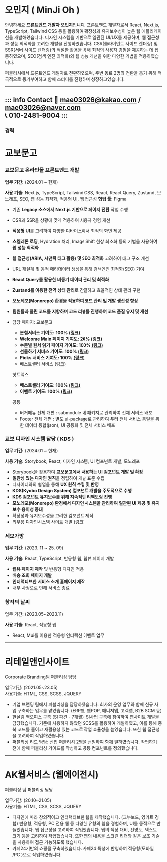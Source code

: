 # 오민지 ( MinJi Oh ) 
안녕하세요 **프론트엔드 개발자 오민지**입니다.
프론트엔드 개발자로서 React, Next.js, TypeScript, Tailwind CSS 등을 활용하여 확장성과 유지보수성이 높은 웹 애플리케이션을 개발해왔습니다. 디자인 시스템을 기반으로 일관된 UI/UX를 제공하며, 웹 접근성과 성능 최적화를 고려한 개발을 진행하였습니다. CSR(클라이언트 사이드 렌더링) 및 SSR(서버 사이드 렌더링)의 적절한 활용을 통해 최적의 사용자 경험을 제공하는 데 집중하였으며, SEO(검색 엔진 최적화)와 웹 성능 개선을 위한 다양한 기법을 적용하였습니다.

퍼블리셔에서 프론트엔드 개발자로 전환하였으며, 주변 동료 2명의 전환을 돕기 위해 적극적으로 동기부여하고 함께 스터디를 진행하며 성장하고있습니다.

---
::: info Contact
📧 mae03026@kakao.com / mae03026@naver.com <br>
📞 010-2481-9004
:::
---
### **경력**

# 교보문고

### **교보문고 온라인몰 프론트엔드 개발**

**업무 기간:** (2024.01 ~ 현재)

**사용 기술:** Next.js, TypeScript, Tailwind CSS, React, React Query, Zustand, 모노레포, SEO, 웹 성능 최적화, 적응형 UI, 웹 접근성
**협업 툴:** Figma
- 기존 **Legacy 소스에서 Next.js 기반으로 페이지 전환** 작업 수행
- CSR과 SSR을 상황에 맞게 적용하여 사용자 경험 개선
- **적응형 UI**를 고려하여 다양한 디바이스에서 최적의 화면 제공
- **스켈레톤 로딩**, Hydration 처리, Image Shift 현상 최소화 등의 기법을 사용하여 **웹 성능 최적화**
- **웹 접근성(ARIA, 시맨틱 태그 활용) 및 SEO 최적화** 고려하여 태그 구조 개선
- URL 재설계 및 동적 메타데이터 생성을 통해 검색엔진 최적화(SEO) 기여
- **React Query를 활용한 비동기 데이터 관리 및 최적화**
- **Zustand를 이용한 전역 상태 관리**로 간결하고 효율적인 상태 관리 구현
- **모노레포(Monorepo) 환경을 적용하여 코드 관리 및 개발 생산성 향상**
- **팀원들과 클린 코드를 지향하며 코드 리뷰를 진행하여 코드 품질 유지 및 개선**
- 담당 페이지:
    교보문고
    - **분철서비스 기여도: 100% [(링크)](https://www.kyobobook.co.kr/spring)**
    - **Welcome Main 페이지 기여도: 20% [(링크)](https://kyobobook.co.kr/)**
    - **수준별 원서 읽기 페이지 기여도: 100% [(링크)](https://store.kyobobook.co.kr/read-index)**
    - **선물하기 서비스 기여도: 100% [(링크)](https://www.kyobobook.co.kr/gift)**
    - **Picks 서비스 기여도: 100% [(링크)](https://www.kyobobook.co.kr/picks)**
    - 베스트셀러 서비스 [(링크)](https://store.kyobobook.co.kr/bestseller/online/daily)

    핫트랙스
    - **베스트셀러 기여도: 100% [(링크)](https://hottracks.kyobobook.co.kr/bestseller)**
    - **이벤트 기여도: 100% [(링크)](https://hottracks.kyobobook.co.kr/event/promotion)**

    공통
    - 버거메뉴 전체 개편 : submodule 내 패키지로 관리하여 전체 서비스 배포
    - Footer 전체 개편 : 별도 ui-package로 관리하여 푸터 전체 서비스 통일을 위한 데이터 통합(json), UI 공통화 및 전체 서비스 배포

### **교보 디자인 시스템 담당 ( KDS )**

**업무 기간:** (2024.01 ~ 현재)

**사용 기술:** Storybook, React, 디자인 시스템, UI 컴포넌트 개발, 모노레포

- Storybook을 활용하여 **교보문고에서 사용하는 UI 컴포넌트 개발 및 확장**
- **일관성 있는 디자인 원칙**을 정립하여 개발 표준 수립
- 디자이너와의 협업을 통해 **UX 원칙 수립 및 반영**
- **KDS(Kyobo Design System) 컴포넌트 개발을 주도적으로 수행**
- **KDS 컴포넌트 유지보수를 위해 지속적인 리팩토링 진행**
- **모노레포(Monorepo) 환경에서 디자인 시스템을 관리하여 일관된 UI 제공 및 유지보수 용이성 증대**
- 확장성과 유지보수성을 고려한 컴포넌트 제작
- 외부용 디자인시스템 사이트 개발 ([링크](https://design.kyobobook.co.kr/))

### **세모가방**

**업무 기간:** (2023. 11 ~ 25. 09)

**사용 기술:** React, TypeScript, 반응형 웹, 웹뷰 페이지 개발

- **웹뷰 페이지 제작** 및 반응형 디자인 적용
- **배송 조회 페이지 개발**
- **인터랙티브한 서비스 소개 홈페이지 제작**
- 내부 사정으로 인해 서비스 종료

### 창작의 날씨

업무 기간: (2023.05~2023.11)

**사용 기술:** React, 적응형 웹

- React, Mui를 이용한 적응형 인터랙션 이벤트 업무

---

# 리테일앤인사이트

Corporate Branding팀 퍼블리싱 담당

업무기간: (2021.05~23.05)<br>
사용기술: HTML, CSS, SCSS, JQUERY

- 기업 브랜딩 팀에서 퍼블리싱을 담당하였습니다. 회사의 운영 업무와 함께 신규 사업 구축하는 업무를 맡았습니다.
(ERP웹, 웹POP, 매니저앱, 고객앱, B2B SCM 등)
- 한살림 백오피스 구축 (SI 파견 - 7개월): SI사업 구축에 참여하여 웹사이트 개발을 담당했습니다. 기존에 사용하지 않았던 SCSS를 활용하여 개발하였고, 이를 통해 중복 코드를 줄이고 재활용성 있는 코드로 작업 효율성을 높였습니다. 또한 웹 접근성을 고려하여 작업하였습니다.
- 퍼블리싱 리드 담당: 신입 퍼블리셔 2명을 선임하여 함께 일하였습니다. 작업하기 전에 함께 퍼블리싱 가이드를 작성하고 공통 컴포넌트를 정의했습니다. 

---

# AK웹서비스 (웹에이전시)

퍼블리싱 팀 퍼블리싱 담당 

업무기간: (20.10~21.05)<br>
사용기술: HTML, CSS, SCSS, JQUERY

- 디자인에 따라 창의적이고 인터랙티브한 웹을 제작했습니다. (그누보드, 영카트 경험)
반응형, 적응형, PC 전용 웹 등 다양한 유형의 웹을 경험하며, UI를 동적으로 만들었습니다.
웹 접근성을 고려하여 작업했습니다. 웹의 색상 대비, 선명도, 텍스트 크기 등을 고려하여 작업했습니다. 또한 웹의 내용을 스크린 리더와 같은 보조 기술을 사용하여 접근 가능하도록 했습니다.
- 카페24기반의 쇼핑몰 구축하였습니다. 카페24 특성에 반영하여 적응형(모바일 /PC )으로 작업하였습니다. 

